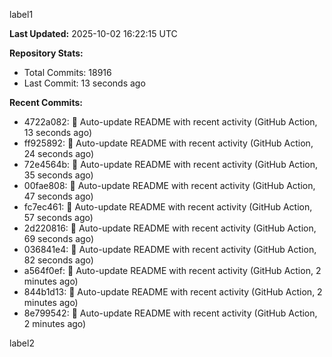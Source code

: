 
label1 
<!-- ACTIVITY_START -->
**Last Updated:** 2025-10-02 16:22:15 UTC

**Repository Stats:**
- Total Commits: 18916
- Last Commit: 13 seconds ago

**Recent Commits:**
- 4722a082: 🤖 Auto-update README with recent activity (GitHub Action, 13 seconds ago)
- ff925892: 🤖 Auto-update README with recent activity (GitHub Action, 24 seconds ago)
- 72e4564b: 🤖 Auto-update README with recent activity (GitHub Action, 35 seconds ago)
- 00fae808: 🤖 Auto-update README with recent activity (GitHub Action, 47 seconds ago)
- fc7ec461: 🤖 Auto-update README with recent activity (GitHub Action, 57 seconds ago)
- 2d220816: 🤖 Auto-update README with recent activity (GitHub Action, 69 seconds ago)
- 036841e4: 🤖 Auto-update README with recent activity (GitHub Action, 82 seconds ago)
- a564f0ef: 🤖 Auto-update README with recent activity (GitHub Action, 2 minutes ago)
- 844b1d13: 🤖 Auto-update README with recent activity (GitHub Action, 2 minutes ago)
- 8e799542: 🤖 Auto-update README with recent activity (GitHub Action, 2 minutes ago)
<!-- ACTIVITY_END -->

label2
